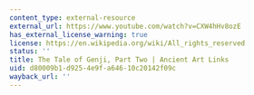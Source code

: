 ```yaml
---
content_type: external-resource
external_url: https://www.youtube.com/watch?v=CXW4hHv8ozE
has_external_license_warning: true
license: https://en.wikipedia.org/wiki/All_rights_reserved
status: ''
title: The Tale of Genji, Part Two | Ancient Art Links
uid: d80009b1-d925-4e9f-a646-10c20142f09c
wayback_url: ''
---
```

